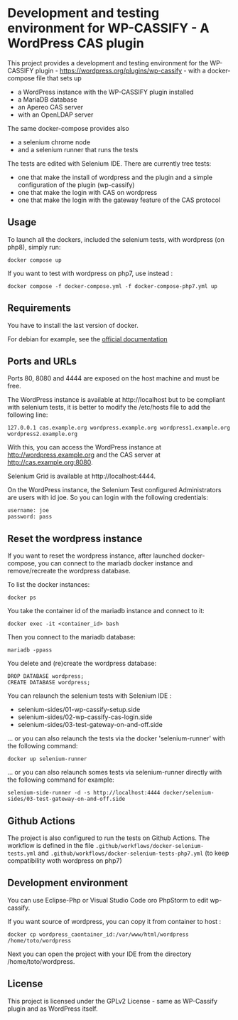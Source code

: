 Development and testing environment for WP-CASSIFY - A WordPress CAS plugin
============================

This project provides a development and testing environment for the WP-CASSIFY plugin - https://wordpress.org/plugins/wp-cassify - with a docker-compose file that sets up 
 * a WordPress instance with the WP-CASSIFY plugin installed
 * a MariaDB database
 * an Apereo CAS server
 * with an OpenLDAP server

The same docker-compose provides also 
 * a selenium chrome node
 * and a selenium runner that runs the tests

The tests are edited with Selenium IDE.
There are currently tree tests:
 * one that make the install of wordpress and the plugin and a simple configuration of the plugin (wp-cassify)
 * one that make the login with CAS on wordpress
 * one that make the login with the gateway feature of the CAS protocol 

## Usage

To launch all the dockers, included the selenium tests, with wordpress (on php8), simply run:
```
docker compose up 
```

If you want to test with wordpress on php7, use instead :
```
docker compose -f docker-compose.yml -f docker-compose-php7.yml up 
```

## Requirements

You have to install the last version of docker.

For debian for example, see the [official documentation](https://docs.docker.com/engine/install/debian/#install-using-the-repository)

## Ports and URLs

Ports 80, 8080 and 4444 are exposed on the host machine and must be free.

The WordPress instance is available at http://localhost but to be compliant with selenium tests, it is better to modify the /etc/hosts file to add the following line:
```
127.0.0.1 cas.example.org wordpress.example.org wordpress1.example.org wordpress2.example.org
```

With this, you can access the WordPress instance at http://wordpress.example.org and the CAS server at http://cas.example.org:8080.

Selenium Grid is available at http://localhost:4444.

On the WordPress instance, the Selenium Test configured Administrators are users with id joe.
So you can login with the following credentials:
```
username: joe
password: pass
```

## Reset the wordpress instance

If you want to reset the wordpress instance, after launched docker-compose, you can connect to the mariadb docker instance and remove/recreate the wordpress database.

To list the docker instances:
```  
docker ps
```

You take the container id of the mariadb instance and connect to it:
```
docker exec -it <container_id> bash
```

Then you connect to the mariadb database:
```
mariadb -ppass
```

You delete and (re)create the wordpress database:
```
DROP DATABASE wordpress;
CREATE DATABASE wordpress;
```

You can relaunch the selenium tests with Selenium IDE :
* selenium-sides/01-wp-cassify-setup.side
* selenium-sides/02-wp-cassify-cas-login.side
* selenium-sides/03-test-gateway-on-and-off.side

... or you can also relaunch the tests via the docker 'selenium-runner' with the following command:
```
docker up selenium-runner 
```

... or you can also relaunch somes tests via selenium-runner directly with the following command for example:
```
selenium-side-runner -d -s http://localhost:4444 docker/selenium-sides/03-test-gateway-on-and-off.side
```

## Github Actions

The project is also configured to run the tests on Github Actions. 
The workflow is defined in the file `.github/workflows/docker-selenium-tests.yml` and `.github/workflows/docker-selenium-tests-php7.yml` 
(to keep compatibility woth wordpress on php7)

## Development environment

You can use Eclipse-Php or Visual Studio Code oro PhpStorm to edit wp-cassify.

If you want source of wordpress, you can copy it from container to host : 
```
docker cp wordpress_caontainer_id:/var/www/html/wordpress /home/toto/wordpress
```

Next you can open the project with your IDE from the directory /home/toto/wordpress.

## License

This project is licensed under the GPLv2 License - same as WP-Cassify plugin and as WordPress itself.
